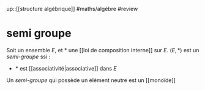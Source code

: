 up::[[structure algébrique]]
#maths/algèbre #review 
# semi groupe
Soit un ensemble $E$, et $*$ une [[loi de composition interne]] sur $E$.
$(E, *)$ est un _semi-groupe_ ssi :
 - $*$ est [[associativité|associative]] dans $E$

Un _semi-groupe_ qui possède un élément neutre est un [[monoïde]]
